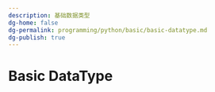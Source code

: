```yaml
---
description: 基础数据类型
dg-home: false
dg-permalink: programming/python/basic/basic-datatype.md
dg-publish: true
---
```


# Basic DataType